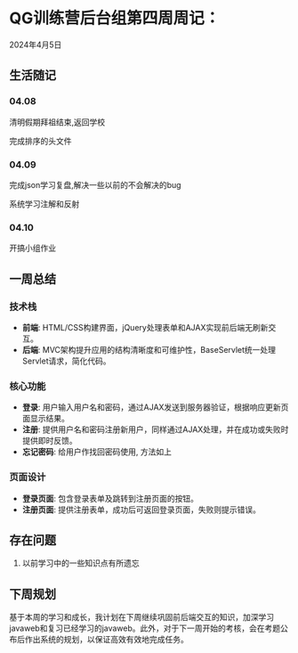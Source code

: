 # QG训练营后台组第四周周记：

2024年4月5日

## 生活随记

### 04.08

清明假期拜祖结束,返回学校

完成排序的头文件

### 04.09

完成json学习复盘,解决一些以前的不会解决的bug

系统学习注解和反射

### 04.10

开搞小组作业

## 一周总结

### 技术栈

- **前端**: HTML/CSS构建界面，jQuery处理表单和AJAX实现前后端无刷新交互。
- **后端**: MVC架构提升应用的结构清晰度和可维护性，BaseServlet统一处理Servlet请求，简化代码。

### 核心功能

- **登录**: 用户输入用户名和密码，通过AJAX发送到服务器验证，根据响应更新页面显示结果。
- **注册**: 提供用户名和密码注册新用户，同样通过AJAX处理，并在成功或失败时提供即时反馈。
- **忘记密码**: 给用户作找回密码使用, 方法如上

### 页面设计

- **登录页面**: 包含登录表单及跳转到注册页面的按钮。
- **注册页面**: 提供注册表单，成功后可返回登录页面，失败则提示错误。

## 存在问题

1. 以前学习中的一些知识点有所遗忘

## 下周规划

基于本周的学习和成长，我计划在下周继续巩固前后端交互的知识，加深学习javaweb和复习已经学习的javaweb。此外，对于下一周开始的考核，会在考题公布后作出系统的规划，以保证高效有效地完成任务。

